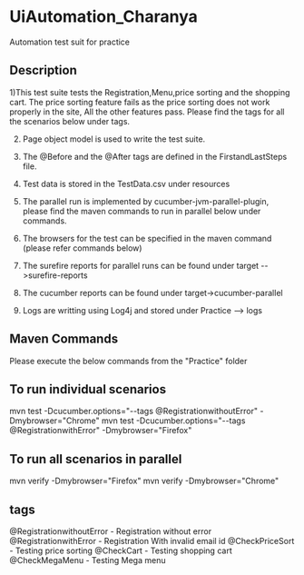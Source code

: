 # UiAutomation_Charanya
Automation test suit for practice

Description
-----------
1)This test suite tests the Registration,Menu,price sorting and the shopping cart. The price sorting feature fails as the price sorting
does not work properly in the site, All the other features pass. Please find the tags for all the scenarios below under tags.

2) Page object model is used to write the test suite.

3) The @Before and the @After tags are defined in the FirstandLastSteps file.

4) Test data is stored in the TestData.csv under resources

5) The parallel run is implemented by cucumber-jvm-parallel-plugin, please find the maven commands to run in parallel below under commands.

6) The browsers for the test can be specified in the maven command (please refer commands below)

7) The surefire reports for parallel runs can be found under target -->surefire-reports

8) The cucumber reports can be found under target->cucumber-parallel

9) Logs are writting using Log4j and stored under Practice --> logs


Maven Commands
--------------

Please execute the below commands from the "Practice" folder

To run individual scenarios
----------------------------
mvn test -Dcucumber.options="--tags @RegistrationwithoutError" -Dmybrowser="Chrome"
mvn test -Dcucumber.options="--tags @RegistrationwithError" -Dmybrowser="Firefox"

To run all scenarios in parallel
--------------------------------
mvn verify -Dmybrowser="Firefox"
mvn verify -Dmybrowser="Chrome"

tags
----
 @RegistrationwithoutError - Registration without error
 @RegistrationwithError - Registration With invalid email id
 @CheckPriceSort -  Testing price sorting
 @CheckCart  - Testing shopping cart
 @CheckMegaMenu - Testing Mega menu


